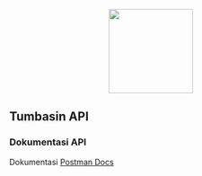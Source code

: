 <p align="center"><img src="https://app.tumbasin.id/tumbasin_logo.png" width="150"></p>

## Tumbasin API

### Dokumentasi API

Dokumentasi [Postman Docs](https://documenter.getpostman.com/view/1379625/SVzubhDq)
